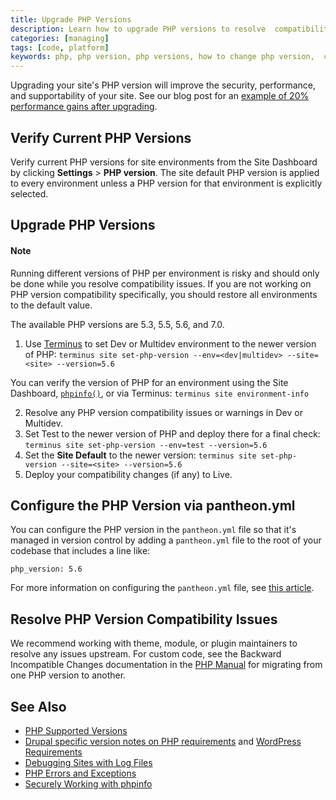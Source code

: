 ```yaml
---
title: Upgrade PHP Versions
description: Learn how to upgrade PHP versions to resolve  compatibility issues.
categories: [managing]
tags: [code, platform]
keywords: php, php version, php versions, how to change php version,  change php version, update php version, downgrade php version, switch php version
---
```

Upgrading your site's PHP version will improve the security, performance, and supportability of your site. See our blog post for an [example of 20% performance gains after upgrading](https://pantheon.io/blog/choose-your-own-php-adventure-php-55-now-available-20-performance-gains).

## Verify Current PHP Versions
Verify current PHP versions for site environments from the Site Dashboard by clicking **Settings** > **PHP version**. The site default PHP version is applied to every environment unless a PHP version for that environment is explicitly selected.

## Upgrade PHP Versions

<div class="alert alert-info" role="alert">
<h4>Note</h4>
Running different versions of PHP per environment is risky and should only be done while you resolve compatibility issues. If you are not working on PHP version compatibility specifically, you should restore all environments to the default value.
</div>

The available PHP versions are 5.3, 5.5, 5.6, and 7.0.

1. Use [Terminus](/docs/terminus) to set Dev or Multidev environment to the newer version of PHP: `terminus site set-php-version --env=<dev|multidev> --site=<site> --version=5.6`

 You can verify the version of PHP for an environment using the Site Dashboard, [`phpinfo()`](/docs/phpinfo/), or via Terminus: `terminus site environment-info`

2. Resolve any PHP version compatibility issues or warnings in Dev or Multidev.
3. Set Test to the newer version of PHP and deploy there for a final check: `terminus site set-php-version --env=test --version=5.6`
4. Set the **Site Default** to the newer version: `terminus site set-php-version --site=<site> --version=5.6`
5. Deploy your compatibility changes (if any) to Live.

## Configure the PHP Version via pantheon.yml

You can configure the PHP version in the `pantheon.yml` file so that it's managed in version control by adding a `pantheon.yml` file to the root of your codebase that includes a line like:

```
php_version: 5.6
```
For more information on configuring the `pantheon.yml` file, see [this article](/docs/pantheon-yml/).

## Resolve PHP Version Compatibility Issues

We recommend working with theme, module, or plugin maintainers to resolve any issues upstream. For custom code, see the Backward Incompatible Changes documentation in the [PHP Manual](http://php.net/manual/en/appendices.php) for migrating from one PHP version to another.

## See Also

* [PHP Supported Versions](http://php.net/supported-versions.php)
* [Drupal specific version notes on PHP requirements](https://www.drupal.org/requirements/php#drupalversions) and [WordPress Requirements](https://wordpress.org/about/requirements/)
* [Debugging Sites with Log Files](/docs/debug-log-files/)
* [PHP Errors and Exceptions](/docs/php-errors/)
* [Securely Working with phpinfo](/docs/phpinfo/)
